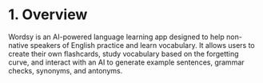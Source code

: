 # 1. Overview
Wordsy is an AI-powered language learning app designed to help non-native speakers of English practice and learn vocabulary. It allows users to create their own flashcards, study vocabulary based on the forgetting curve, and interact with an AI to generate example sentences, grammar checks, synonyms, and antonyms.
